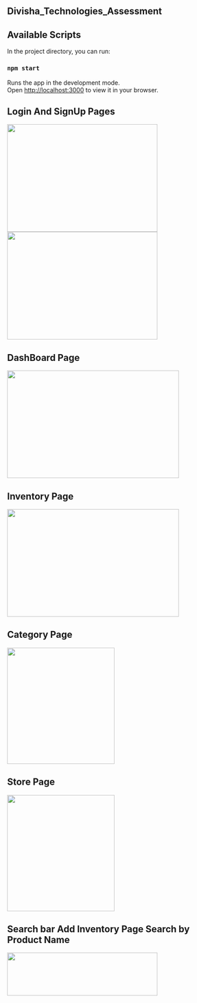 ## Divisha_Technologies_Assessment

## Available Scripts

In the project directory, you can run:

### `npm start`

Runs the app in the development mode.\
Open [http://localhost:3000](http://localhost:3000) to view it in your browser.

## Login And SignUp Pages

<div> 
  <img src="https://github.com/suzelkhan1177/Divisha_Technologies_Assessment/assets/64069582/1e0956ce-9612-4118-93aa-89b58cb4bca7" width="350" height="250px">
    <img src="https://github.com/suzelkhan1177/Divisha_Technologies_Assessment/assets/64069582/bc5e4dc9-73cf-4d8d-a1da-1d4e2180a0e4" width="350" height="250px">
</div>

## DashBoard Page 
<div> 
  <img src="https://github.com/suzelkhan1177/Divisha_Technologies_Assessment/assets/64069582/37d0f5f4-7c84-4800-9a8c-f800041fd500" width="400" height="250px">
</div>

## Inventory Page 
<div> 
  <img src="https://github.com/suzelkhan1177/Divisha_Technologies_Assessment/assets/64069582/64b6c507-6366-4993-80fe-d03be6584645" width="400" height="250px">
</div>

## Category Page
<div> 
  <img src="https://github.com/suzelkhan1177/Divisha_Technologies_Assessment/assets/64069582/46401efb-f477-46e9-840b-a3ea9fe10f73" width="250" height="270px">
</div>

## Store Page
<div> 
  <img src="https://github.com/suzelkhan1177/Divisha_Technologies_Assessment/assets/64069582/4eca1336-24c1-4fe3-9677-09d1d3f9c0e5" width="250" height="270px">
</div>

## Search bar  Add  Inventory Page Search by Product Name
<div> 
  <img src="https://github.com/suzelkhan1177/Divisha_Technologies_Assessment/assets/64069582/96b28189-5ed8-44c3-85e1-284995456cd2" width="350" height="100px">
</div>










